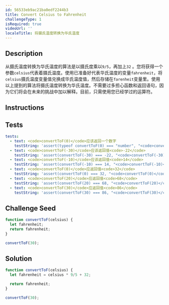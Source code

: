 ```yaml
---
id: 56533eb9ac21ba0edf2244b3
title: Convert Celsius to Fahrenheit
challengeType: 1
isRequired: true
videoUrl: ''
localeTitle: 将摄氏温度转换为华氏温度
---
```


## Description
<section id="description">从摄氏温度转换为华氏温度的算法是以摄氏度乘以<code>9/5</code>，再加上<code>32</code> 。您将获得一个参数<code>celsius</code>代表着摄氏温度。使用已准备好代表华氏温度的变量<code>fahrenheit</code>，将<code>celsius</code>摄氏温度变量值兑换成华氏温度值，然后存储在<code>farenheit</code>变量里。使用以上提到的算法将摄氏温度转换为华氏温度。不需要过多担心函数和返回语句，因为它们将会在未来的挑战中加以解释。目前，只需使用您已经学过的运算符。 </section>

## Instructions
<section id="instructions">
</section>

## Tests
<section id='tests'>

```yml
tests:
  - text: <code>convertToF(0)</code>应该返回一个数字
    testString: 'assert(typeof convertToF(0) === "number", "<code>convertToF(0)</code> should return a number");'
  - text: <code>convertToF(-30)</code>应该返回值<code>-22</code>
    testString: 'assert(convertToF(-30) === -22, "<code>convertToF(-30)</code> should return a value of <code>-22</code>");'
  - text: <code>convertToF(-10)</code>应该返回值<code>14</code>
    testString: 'assert(convertToF(-10) === 14, "<code>convertToF(-10)</code> should return a value of <code>14</code>");'
  - text: <code>convertToF(0)</code>应返回值<code>32</code>
    testString: 'assert(convertToF(0) === 32, "<code>convertToF(0)</code> should return a value of <code>32</code>");'
  - text: <code>convertToF(20)</code>应返回值<code>68</code>
    testString: 'assert(convertToF(20) === 68, "<code>convertToF(20)</code> should return a value of <code>68</code>");'
  - text: <code>convertToF(30)</code>应返回值<code>86</code>
    testString: 'assert(convertToF(30) === 86, "<code>convertToF(30)</code> should return a value of <code>86</code>");'

```

</section>

## Challenge Seed
<section id='challengeSeed'>

<div id='js-seed'>

```js
function convertToF(celsius) {
  let fahrenheit;
  return fahrenheit;
}

convertToF(30);

```

</div>



</section>

## Solution
<section id='solution'>

```js
function convertToF(celsius) {
  let fahrenheit = celsius * 9/5 + 32;

  return fahrenheit;
}

convertToF(30);
```
</section>
